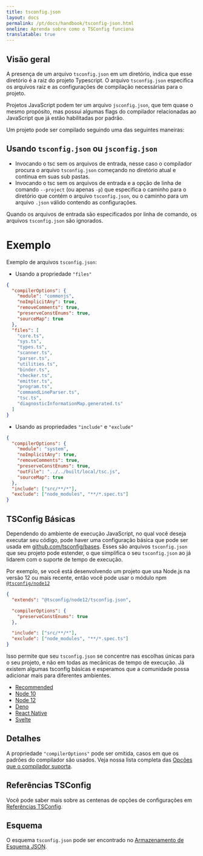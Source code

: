 ```yaml
---
title: tsconfig.json
layout: docs
permalink: /pt/docs/handbook/tsconfig-json.html
oneline: Aprenda sobre como o TSConfig funciona
translatable: true
---
```


## Visão geral

A presença de um arquivo `tsconfig.json` em um diretório, indica que esse diretório é a raiz do projeto Typescript.
O arquivo `tsconfig.json` especifica os arquivos raiz e as configurações de compilação necessárias para o projeto.

Projetos JavaScript podem ter um arquivo `jsconfig.json`, que tem quase o mesmo propósito, mas possui algumas flags do compilador relacionadas ao JavaScript que já estão habilitadas por padrão.

Um projeto pode ser compilado seguindo uma das seguintes maneiras:

## Usando `tsconfig.json` ou `jsconfig.json`

- Invocando o tsc sem os arquivos de entrada, nesse caso o compilador procura o arquivo `tsconfig.json` começando no diretório atual e continua em suas sub pastas.
- Invocando o tsc sem os arquivos de entrada e a opção de linha de comando `--project` (ou apenas `-p`) que especifica o caminho para o diretório que contém o arquivo `tsconfig.json`, ou o caminho para um arquivo `.json` válido contendo as configurações.

Quando os arquivos de entrada são especificados por linha de comando, os arquivos `tsconfig.json` são ignorados.

# Exemplo

Exemplo de arquivos `tsconfig.json`:

- Usando a propriedade `"files"`

```json tsconfig
{
  "compilerOptions": {
    "module": "commonjs",
    "noImplicitAny": true,
    "removeComments": true,
    "preserveConstEnums": true,
    "sourceMap": true
  },
  "files": [
    "core.ts",
    "sys.ts",
    "types.ts",
    "scanner.ts",
    "parser.ts",
    "utilities.ts",
    "binder.ts",
    "checker.ts",
    "emitter.ts",
    "program.ts",
    "commandLineParser.ts",
    "tsc.ts",
    "diagnosticInformationMap.generated.ts"
  ]
}
```

- Usando as propriedades `"include"` e `"exclude"`

```json tsconfig
{
  "compilerOptions": {
    "module": "system",
    "noImplicitAny": true,
    "removeComments": true,
    "preserveConstEnums": true,
    "outFile": "../../built/local/tsc.js",
    "sourceMap": true
  },
  "include": ["src/**/*"],
  "exclude": ["node_modules", "**/*.spec.ts"]
}
```

## TSConfig Básicas

Dependendo do ambiente de execução JavaScript, no qual você deseja executar seu código, pode haver uma configuração básica que pode ser usada em [github.com/tsconfig/bases](https://github.com/tsconfig/bases/).
Esses são arquivos `tsconfig.json` que seu projeto pode estender, o que simplifica o seu `tsconfig.json` ao já lidarem com o suporte de tempo de execução.

Por exemplo, se você está desenvolvendo um projeto que usa Node.js na versão 12 ou mais recente, então você pode usar o módulo npm [`@tsconfig/node12`](https://www.npmjs.com/package/@tsconfig/node12)

```json tsconfig
{
  "extends": "@tsconfig/node12/tsconfig.json",

  "compilerOptions": {
    "preserveConstEnums": true
  },

  "include": ["src/**/*"],
  "exclude": ["node_modules", "**/*.spec.ts"]
}
```

Isso permite que seu `tsconfig.json` se concentre nas escolhas únicas para o seu projeto, e não em todas as mecânicas de tempo de execução. Já existem algumas tsconfig básicas e esperamos que a comunidade possa adicionar mais para diferentes ambientes.

- [Recommended](https://www.npmjs.com/package/@tsconfig/recommended)
- [Node 10](https://www.npmjs.com/package/@tsconfig/node10)
- [Node 12](https://www.npmjs.com/package/@tsconfig/node12)
- [Deno](https://www.npmjs.com/package/@tsconfig/deno)
- [React Native](https://www.npmjs.com/package/@tsconfig/react-native)
- [Svelte](https://www.npmjs.com/package/@tsconfig/svelte)

## Detalhes

A propriedade `"compilerOptions"` pode ser omitida, casos em que os padrões do compilador são usados. Veja nossa lista completa das [Opções que o compilador suporta](/pt/tsconfig).

## Referências TSConfig

Você pode saber mais sobre as centenas de opções de configurações em [Referências TSConfig](/pt/tsconfig).

## Esquema

O esquema `tsconfig.json` pode ser encontrado no [Armazenamento de Esquema JSON](http://json.schemastore.org/tsconfig).
